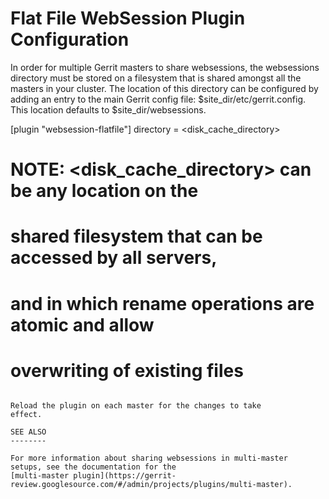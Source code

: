 Flat File WebSession Plugin Configuration
=========================================

In order for multiple Gerrit masters to share websessions, the
websessions directory must be stored on a filesystem that is
shared amongst all the masters in your cluster.  The location
of this directory can be configured by adding an entry to the
main Gerrit config file: $site_dir/etc/gerrit.config.  This
location defaults to $site_dir/websessions.

  [plugin "websession-flatfile"]
    directory = <disk_cache_directory>
  # NOTE: <disk_cache_directory> can be any location on the
  # shared filesystem that can be accessed by all servers,
  # and in which rename operations are atomic and allow
  # overwriting of existing files
```

Reload the plugin on each master for the changes to take
effect.

SEE ALSO
--------

For more information about sharing websessions in multi-master
setups, see the documentation for the
[multi-master plugin](https://gerrit-review.googlesource.com/#/admin/projects/plugins/multi-master).
